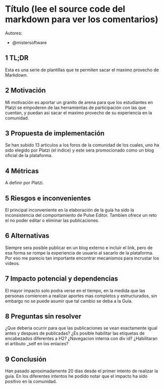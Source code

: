 # Título (lee el source code del markdown para ver los comentarios)

Autores:
 - @mistersoftware

## 1 TL;DR

<!--
párrafo corto que explica qué estas proponiendo
-->
Esta es una serie de plantillas que te permiten sacar el maximo provecho de Markdown.

## 2 Motivación

<!--
¿qué motiva esta decisión y por qué es importante?
el propósito de esta sección es articular de una manera sencilla el valor de la decision que vamos a tomar
-->
Mi motivación es aportar un granito de arena para que los estudiantes en Platzi se empoderen de las herramientas de participación con las que cuentan, y puedan asi sacar el maximo provecho de su experiencia en la comunidad.


## 3 Propuesta de implementación

<!--
Este es el núcleo de tu propuesta, y su proposito es ayudarte a pensar en la solución. Esto debe ser un wireframe, no un documento perfecto con todos los detalles.

Escribir es pensar https://medium.learningbyshipping.com/writing-is-thinking-an-annotated-twitter-thread-2a75fe07fade

  - usa diagramas para ilustrat tus ideas o flujos
  - inluye ejemplos de código si estas proponiendo una interfaz o contrato de sistemsa nuevo
  - agrega links con las especificaciones de proyectos

El proposito de esta sección se resume en:
"Esta es la dirección en la que nos voy a llevar, alguién ve huecos en mi propuesta o tiene comentarios sobre cómo mejorarla?

 -->
 
 Se han subido 13 articulos a los foros de la comunidad de los cuales, uno ha sido elegido por Platzi (el indice) y este sera promocionado como un blog oficial de la plataforma. 

## 4 Métricas

<!--
Que métricas debemos vamos a instrumentar, o monitorear para observar las implicaciónes de esta decisiòn?
Por ejemplo, cuando interactuamos con un sistema externo que tipo de latencia esperariamos o si agregamos una tabla nueva que tan rápido se llenaría?
-->
A definir por Platzi.

## 5 Riesgos e inconvenientes

<!--
¿Hay razones por las que no deberiamos hacer esto?
¿Qué riesgos estamos tomando? Por ejemplo, no tenemos experiencia con esta tecnología nueva o no entendemos la escala aún.
-->
El principal inconveniente en la elaboración de la guía ha sido la inconsistencia del comportamiento de Pulse Editor. Tambien ofrece un reto el no poder editar o eliminar las publicaciones.


## 6 Alternativas

<!--
¿Hay otras formas de resolver éste problema?
-->
Siempre sera posible publicar en un blog externo e incluir el link, pero de esa forma se rompe la experiencia de usuario al sacarlo de la plataforma. Por eso me parecio tan importante encontrar mecanismos para incrustar los videos.

## 7 Impacto potencial y dependencias

<!--
  ¿Qué otros sistemas se verán afectados con esta propuesta?
  ¿Qué consideraciones de seguridad debemos tener?¿Como pueden explotar esta parte del sistema?
  ¿Que impacto tiene esta decision sobre soporte al cliente?

  Aquí buscamos ser concientes del ambiente en el que operamos y generar empatía hacia otros que pueden verse afectados por nuestra decisión.
 -->
El mayor impacto solo podra verse en el tiempo, en la medida que las personas comiencen a realizar aportes mas completos y estructurados, sin embargo no se puede asumir que tal cambio se deba a la Guía.

## 8 Preguntas sin resolver

<!--
¿ Qué preguntas no hemos resuelto?
-->
¿Que deberia ocurrir para que las publicaciones se vean exactamente igual antes y despues de publicadas? 
¿Es posible habilitar las etiquetas de encabezados diferentes a H2?
¿Navegacion interna con div id?
¿Habilitaran el artibuto _self en los enlaces?

## 9 Conclusión

Han pasado aproximadamente 20 dias desde el primer intento de realizar la guía. En los diferentes intentos he podido notar que el impacto ha sido positivo en la comunidad.


<!--

## 10 El proceso (elimina esta sección)

Al escribir un RFC, estas incluyendo al equipo en la dirección que estas tomando. En muchos casos puede haber multiples soluciones, y tambien opiniones diferentes sobre como atacar un problema. Es posible que en el futuro esta propuesta no sea la mejor solución posible, pero aprenderemos de ella.

Como proponente, estas tomando responsabilidad sobre la dirección que quieres tomar y con este documento buscas que tus otros miembros de nuestro equipo contribuyan con sus comentarios acerca de tu idea, pero ultimamente esta decision es tuya y te apoyamos.

En resumen, este documento es:
 - un ejercicio de pensamiento, prototipamos con palabras
 - un record historico, y su valor puede disminuir con el tiempo
 - un mecanismo para
 - una forma de transmitir información
 - un mecanismo para construir confianza
 - una herramienta de empoderamiento
 - un canal de comunicación

Este documento no es
 - una solucitud de permiso
 - un documento que requiere aprobación
 - la representación actual de nuestros sistemas o procesos
 -



- [ ] Copia este template
- [ ] Bosqueja el documento, piensa que es un wireframe en prosa
- [ ] Compartelo con personas de tu equipo para retroalimentación inicial
- [ ] Envíalo como un pull request
- [ ] Etiquétalo para que sea facil categorizarlo
- [ ] Compartelo con todas las personas a quien les pueda interesar
- [ ] Comunica un limite de tiempo razonable dependiendo de la complejidad de la decisión
- [ ] Pidele a dos personas que entiendan el probelma que lo revisen por tí, o pidele ayuda a tu manager
- [ ] Hazle merge con dos +1



### Recomendaciones

- Utiliza la etiqueta [WIP] si aún estas refinando detalles
- Utiliza la etiqueta [newbie] si tienes una propuesta en la que tienes poca confianza por tu conocimiento actual
- Si hay areas específicas en las que quieres atencion, etiqueta a personas que consideras que saben algo al respecto y preguntales directamente. "María, impacto crees que va a tener este API sobre tu base de datos?"
- Si tienes dudas, pídele ayuda a tu manager o lider de tecnología
- Es tu decisión
- Ten en cuenta la prioridad de las propuestas que estas haciendo, los RFC no son documentos para proponer rearquitecturas o proyectos "cool" que no se alinean con los objetivos a corto plazo de la empresa

-->
